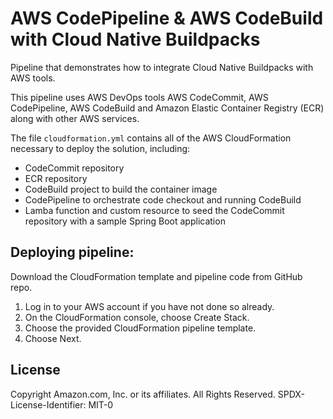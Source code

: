 # AWS CodePipeline & AWS CodeBuild with Cloud Native Buildpacks

Pipeline that demonstrates how to integrate Cloud Native Buildpacks with AWS tools.

This pipeline uses AWS DevOps tools AWS CodeCommit, AWS CodePipeline, AWS CodeBuild and Amazon Elastic Container Registry (ECR) along with other AWS services.

The file `cloudformation.yml` contains all of the AWS CloudFormation necessary to deploy the solution, including:
- CodeCommit repository
- ECR repository
- CodeBuild project to build the container image
- CodePipeline to orchestrate code checkout and running CodeBuild
- Lamba function and custom resource to seed the CodeCommit repository with a sample Spring Boot application

## Deploying pipeline:
Download the CloudFormation template and pipeline code from GitHub repo.

1.	Log in to your AWS account if you have not done so already. 
2.	On the CloudFormation console, choose Create Stack. 
3.	Choose the provided CloudFormation pipeline template. 
4.	Choose Next.

## License

Copyright Amazon.com, Inc. or its affiliates. All Rights Reserved.
SPDX-License-Identifier: MIT-0
